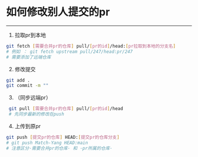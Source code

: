 # 如何修改别人提交的pr
---

1. 拉取pr到本地

```bash
git fetch [需要合并pr的仓库] pull/[pr的id]/head:[pr拉取到本地的分支名]
# 例如 ： git fetch upstream pull/247/head:pr/247
# 需要添加了远端仓库
```

2. 修改提交
```bash
git add .
git commit -m ""
```

3. （同步远端pr）
```bash 
 git pull [需要合并pr的仓库] pull/[pr的id]/head
 # 先同步最新的修改在push
```

4. 上传到原pr
```bash
git push [提交pr的仓库] HEAD:[提交pr的仓库分支]
# git push Match-Yang HEAD:main
# 注意区分·需要合并pr的仓库· 和 ·pr所属的仓库·
```

